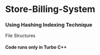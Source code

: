 # Store-Billing-System

### Using Hashing Indexing Technique <br>
File Structures
<br>
#### Code runs only in Turbo C++

